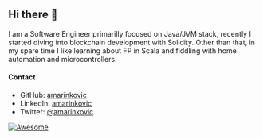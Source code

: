 
## Hi there 👋

I am a Software Engineer primarilly focused on Java/JVM stack, recently I started diving into blockchain development with Solidity. Other than that, in my spare time I like learning about FP in Scala and fiddling with home automation and microcontrollers.

#### Contact

* GitHub: [amarinkovic](https://github.com/amarinkovic)
* LinkedIn: [amarinkovic](https://www.linkedin.com/in/amarinkovic)
* Twitter: [@amarinkovic](https://twitter.com/amarinkovic)

<!-- [![Donate with Ethereum](https://en.cryptobadges.io/badge/micro/0x3b1716F33785A9AAa3a496DCfD33A1f702Fd3CEA)](https://en.cryptobadges.io/donate/0x3b1716F33785A9AAa3a496DCfD33A1f702Fd3CEA) -->
[![Awesome](https://cdn.rawgit.com/sindresorhus/awesome/d7305f38d29fed78fa85652e3a63e154dd8e8829/media/badge.svg)](https://github.com/amarinkovic)

<!--
**amarinkovic/amarinkovic** is a ✨ _special_ ✨ repository because its `README.md` (this file) appears on your GitHub profile.

Here are some ideas to get you started:

- 🔭 I’m currently working on ...
- 🌱 I’m currently learning ...
- 👯 I’m looking to collaborate on ...
- 🤔 I’m looking for help with ...
- 💬 Ask me about ...
- 📫 How to reach me: ...
- 😄 Pronouns: ...
- ⚡ Fun fact: ...


[![General badge](https://img.shields.io/badge/Awesomeness-100%25-green.svg)](https://shields.io/) 

-->
